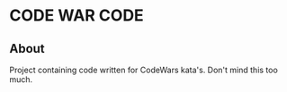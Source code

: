 # CODE WAR CODE

## About

Project containing code written for CodeWars kata's.
Don't mind this too much.
